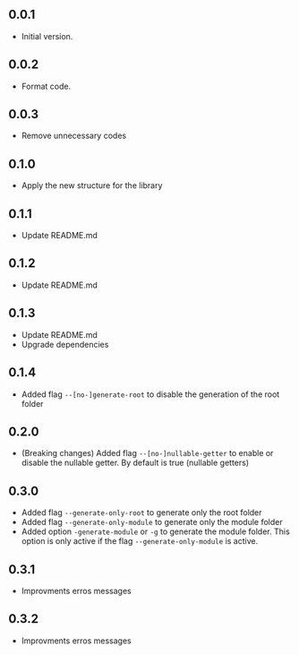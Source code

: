 ## 0.0.1

- Initial version.

## 0.0.2

- Format code.

## 0.0.3

- Remove unnecessary codes

## 0.1.0

- Apply the new structure for the library

## 0.1.1

- Update README.md

## 0.1.2

- Update README.md

## 0.1.3

- Update README.md
- Upgrade dependencies

## 0.1.4

- Added flag `--[no-]generate-root` to disable the generation of the root folder

## 0.2.0

- (Breaking changes) Added flag `--[no-]nullable-getter` to enable or disable the nullable getter. By default is true (nullable getters)

## 0.3.0

- Added flag `--generate-only-root` to generate only the root folder
- Added flag `--generate-only-module` to generate only the module folder
- Added option `-generate-module` or `-g` to generate the module folder. This option is only active if the flag `--generate-only-module` is active.

## 0.3.1

- Improvments erros messages

## 0.3.2

- Improvments erros messages
